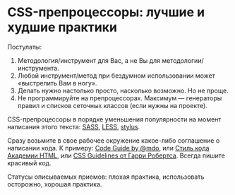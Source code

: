 # CSS-препроцессоры: лучшие и худшие практики

Постулаты:

1. Методология/инструмент для Вас, а не Вы для методологии/инструмента.
2. Любой инструмент/метод при бездумном использовании может «выстрелить Вам в ногу».
3. Делать нужно настолько просто, насколько возможно. Но не проще.
3. Не программируйте на препроцессорах. Максимум — генераторы правил и списков сеточных классов (если нужны на проекте).

CSS-препроцессоры в порядке уменьшения популярности на момент написания этого текста: [SASS](http://sass-lang.com/), [LESS](http://lesscss.org/), [stylus](http://stylus-lang.com/).

Сразу возьмите в свое рабочее окружение какое-либо соглашение о написании кода. К примеру: [Code Guide by @mdo](http://codeguide.co/), или [Стиль кода Академии HTML](https://htmlacademy.github.io/codeguide/), или [CSS Guidelines от Гарри Робертса](http://cssguidelin.es/). Всегда пишите красивый код.

Статусы описываемых приемов: плохая практика, использовать осторожно, хорошая практика.

